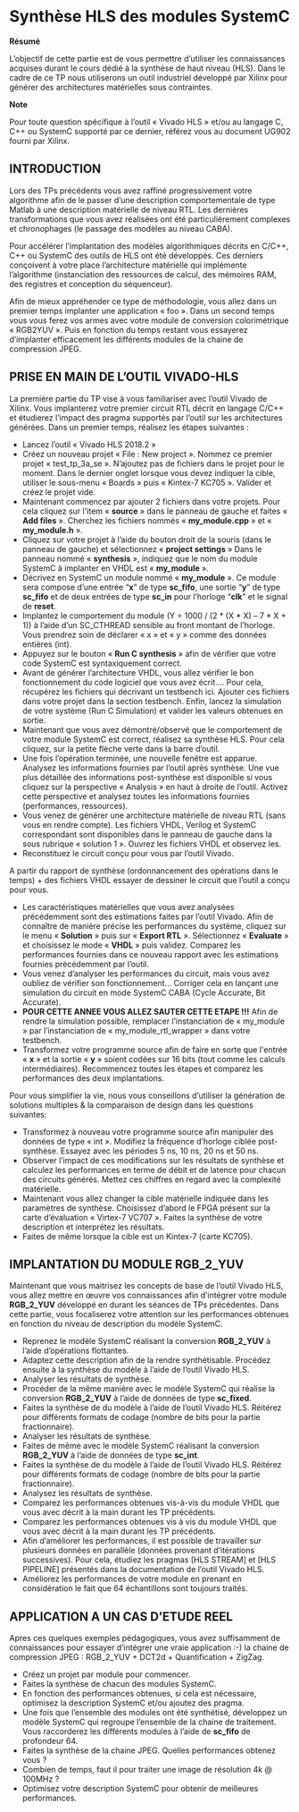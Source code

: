 # Synthèse HLS des modules SystemC


**Résumé**

L’objectif de cette partie est de vous permettre d’utiliser les connaissances acquises durant le cours dédié à la synthèse de haut niveau (HLS). Dans le cadre de ce TP nous utiliserons un outil industriel développé par Xilinx pour générer des architectures matérielles sous contraintes.

**Note**

Pour toute question spécifique à l’outil « Vivado HLS » et/ou au langage C, C++ ou SystemC supporté par ce dernier, référez vous au document UG902 fourni par Xilinx.

## INTRODUCTION

Lors des TPs précédents vous avez raffiné progressivement votre algorithme afin de le passer d’une description comportementale de type Matlab à une description matérielle de niveau RTL. Les dernières transformations que vous avez réalisées ont été particulièrement complexes et chronophages (le passage des modèles au niveau CABA).

Pour accélérer l’implantation des modèles algorithmiques décrits en C/C++, C++ ou SystemC des outils de HLS ont été développés. Ces derniers conçoivent à votre place l’architecture matérielle qui implémente l’algorithme (instanciation des ressources de calcul, des mémoires RAM, des registres et conception du séquenceur).

Afin de mieux appréhender ce type de méthodologie, vous allez dans un premier temps implanter une application « foo ». Dans un second temps vous vous ferez vos armes avec votre module de conversion colorimétrique « RGB2YUV ». Puis en fonction du temps restant vous essayerez d’implanter efficacement les différents modules de la chaine de compression JPEG.

## PRISE EN MAIN DE L’OUTIL VIVADO-HLS

La première partie du TP vise à vous familiariser avec l’outil Vivado de Xilinx. Vous implanterez votre premier circuit RTL décrit en langage C/C++ et étudierez l’impact des pragma supportés par l’outil sur les architectures générées. Dans un premier temps, réalisez les étapes suivantes :

- Lancez l’outil « Vivado HLS 2018.2 »
- Créez un nouveau projet « File : New project ». Nommez ce premier projet « test_tp_3a_se ». N’ajoutez pas de fichiers dans le projet pour le moment. Dans le dernier onglet lorsque vous devez indiquer la cible, utiliser le sous-menu « Boards » puis « Kintex-7 KC705 ». Valider et créez le projet vide.
- Maintenant commencez par ajouter 2 fichiers dans votre projets. Pour cela cliquez sur l'item « **source** » dans le panneau de gauche et faites « **Add files** ». Cherchez les fichiers nommés « **my_module.cpp** » et « **my_module.h** ».
- Cliquez sur votre projet à l’aide du bouton droit de la souris (dans le panneau de gauche) et sélectionnez « **project settings** » Dans le panneau nommé « **synthesis** », indiquez que le nom du module SystemC à implanter en VHDL est « **my_module** ».
- Décrivez en SystemC un module nommé « **my_module** ». Ce module sera compose d’une entrée “**x**” de type **sc_fifo**, une sortie “**y**” de type **sc_fifo** et de deux entrées de type **sc_in<bool>** pour l’horloge “**clk**” et le signal de **reset**.
- Implantez le comportement du module (Y = 1000 / (2 * (X * X) – 7 * X + 1)) à l’aide d’un SC_CTHREAD sensible au front montant de l’horloge. Vous prendrez soin de déclarer « x » et « y » comme des données entières (int).
- Appuyez sur le bouton « **Run C synthesis** » afin de vérifier que votre code SystemC est syntaxiquement correct.
- Avant de générer l’architecture VHDL, vous allez vérifier le bon fonctionnement du code logiciel que vous avez écrit....  Pour cela, récupérez les fichiers qui décrivant un testbench ici. Ajouter ces fichiers dans votre projet dans la section testbench. Enfin, lancez la simulation de votre système (Run C Simulation) et valider les valeurs obtenues en sortie.
- Maintenant que vous avez démontré/observé que le comportement de votre module SystemC est correct, réalisez sa synthèse HLS. Pour cela cliquez, sur la petite flèche verte dans la barre d’outil.
- Une fois l’opération terminée, une nouvelle fenêtre est apparue. Analysez les informations fournies par l’outil après synthèse. Une vue plus détaillée des informations post-synthèse est disponible si vous cliquez sur la perspective « Analysis » en haut à droite de l’outil. Activez cette perspective et analysez toutes les informations fournies (performances, ressources).
- Vous venez de générer une architecture matérielle de niveau RTL (sans vous en rendre compte). Les fichiers VHDL, Verilog et SystemC correspondant sont disponibles dans le panneau de gauche dans la sous rubrique « solution 1 ». Ouvrez les fichiers VHDL et observez les.
- Reconstituez le circuit conçu pour vous par l’outil Vivado.

A partir du rapport de synthèse (ordonnancement des opérations dans le temps) + des fichiers VHDL essayer de dessiner le circuit que l’outil a conçu pour vous.
- Les caractéristiques matérielles que vous avez analysées précédemment sont des estimations faites par l’outil Vivado. Afin de connaître de manière précise les performances du système, cliquez sur le menu « **Solution** » puis sur « **Export RTL** ». Sélectionnez « **Evaluate** » et choisissez le mode « **VHDL** » puis validez. Comparez les performances fournies dans ce nouveau rapport avec les estimations fournies précédemment par l’outil.
- Vous venez d’analyser les performances du circuit, mais vous avez oubliez de vérifier son fonctionnement… Corriger cela en lançant une simulation du circuit en mode SystemC CABA (Cycle Accurate, Bit Accurate).
- **POUR CETTE ANNEE VOUS ALLEZ SAUTER CETTE ETAPE !!!** Afin de rendre la simulation possible, remplacer l’instanciation de « my_module » par l’instanciation de « my_module_rtl_wrapper » dans votre testbench.
- Transformez votre programme source afin de faire en sorte que l'entrée « **x** » et la sortie « **y** » soient codées sur 16 bits (tout comme les calculs intermédiaires). Recommencez toutes les étapes et comparez les performances des deux implantations.

Pour vous simplifier la vie, nous vous conseillons d’utiliser la génération de solutions multiples & la comparaison de design dans les questions suivantes:
- Transformez à nouveau votre programme source afin manipuler des données de type « int ». Modifiez la fréquence d’horloge ciblée post-synthèse. Essayez avec les périodes 5 ns, 10 ns, 20 ns et 50 ns.
- Observer l’impact de ces modifications sur les résultats de synthèse et calculez les performances en terme de débit et de latence pour chacun des circuits générés. Mettez ces chiffres en regard avec la complexité matérielle.
- Maintenant vous allez changer la cible matérielle indiquée dans les paramètres de synthèse. Choisissez d’abord le FPGA présent sur la carte d’évaluation « Virtex-7 VC707 ». Faites la synthèse de votre description et interprétez les résultats.
- Faites de même lorsque la cible est un Kintex-7 (carte KC705).

## IMPLANTATION DU MODULE RGB_2_YUV

Maintenant que vous maitrisez les concepts de base de l’outil Vivado HLS, vous allez mettre en œuvre vos connaissances afin d’intégrer votre module **RGB_2_YUV** développé en durant les séances de TPs précédentes. Dans cette partie, vous focaliserez votre attention sur les performances obtenues en fonction du niveau de description du modèle SystemC.

- Reprenez le modèle SystemC réalisant la conversion **RGB_2_YUV** à l’aide d’opérations flottantes.
- Adaptez cette description afin de la rendre synthétisable. Procédez ensuite à la synthèse du modèle à l’aide de l’outil Vivado HLS.
- Analyser les résultats de synthèse.
- Procéder de la même manière avec le modèle SystemC qui réalise la conversion **RGB_2_YUV** à l’aide de données de type **sc_fixed**.
- Faites la synthèse de du modèle à l’aide de l’outil Vivado HLS. Réitérez pour différents formats de codage (nombre de bits pour la partie fractionnaire).
- Analyser les résultats de synthèse.
- Faites de même avec le modèle SystemC réalisant la conversion **RGB_2_YUV** à l’aide de données de type **sc_int**.
- Faites la synthèse de du modèle à l’aide de l’outil Vivado HLS. Réitérez pour différents formats de codage (nombre de bits pour la partie fractionnaire).
- Analysez les résultats de synthèse.
- Comparez les performances obtenues vis-à-vis du module VHDL que vous avec décrit à la main durant les TP précédents.
- Comparez les performances obtenues vis à vis du module VHDL que vous avec décrit à la main durant les TP précédents.
- Afin d’améliorer les performances, il est possible de travailler sur plusieurs données en parallèle (données provenant d’itérations successives). Pour cela, étudiez les pragmas [HLS STREAM] et [HLS PIPELINE] présentés dans la documentation de l’outil Vivado HLS.
- Améliorez les performances de votre module en prenant en considération le fait que 64 échantillons sont toujours traités.

## APPLICATION A UN CAS D’ETUDE REEL

Apres ces quelques exemples pédagogiques, vous avez suffisamment de connaissances pour essayer d’intégrer une vraie application :-) la chaine de compression JPEG : RGB_2_YUV + DCT2d + Quantification + ZigZag.
- Créez un projet par module pour commencer.
- Faites la synthèse de chacun des modules SystemC.
- En fonction des performances obtenues, si cela est nécessaire, optimisez la description SystemC et/ou ajoutez des pragma.
- Une fois que l’ensemble des modules ont été synthétisé, développez un modèle SystemC qui regroupe l’ensemble de la chaine de traitement. Vous raccorderez les différents modules à l’aide de **sc_fifo** de profondeur 64.
- Faites la synthèse de la chaine JPEG. Quelles performances obtenez vous ?
- Combien de temps, faut il pour traiter une image de résolution 4k @ 100MHz ?
- Optimisez votre description SystemC pour obtenir de meilleures performances.
